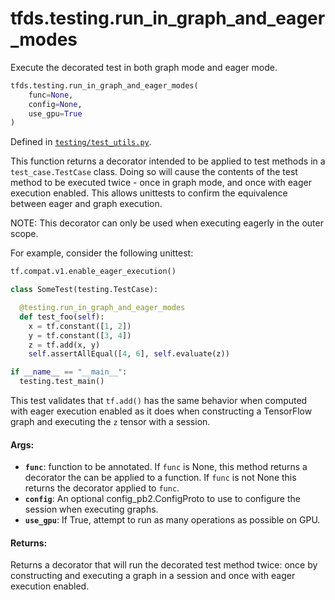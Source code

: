 <div itemscope itemtype="http://developers.google.com/ReferenceObject">
<meta itemprop="name" content="tfds.testing.run_in_graph_and_eager_modes" />
<meta itemprop="path" content="Stable" />
</div>

# tfds.testing.run_in_graph_and_eager_modes

Execute the decorated test in both graph mode and eager mode.

``` python
tfds.testing.run_in_graph_and_eager_modes(
    func=None,
    config=None,
    use_gpu=True
)
```



Defined in [`testing/test_utils.py`](https://github.com/tensorflow/datasets/tree/master/tensorflow_datasets/testing/test_utils.py).

<!-- Placeholder for "Used in" -->

This function returns a decorator intended to be applied to test methods in
a `test_case.TestCase` class. Doing so will cause the contents of the test
method to be executed twice - once in graph mode, and once with eager
execution enabled. This allows unittests to confirm the equivalence between
eager and graph execution.

NOTE: This decorator can only be used when executing eagerly in the
outer scope.

For example, consider the following unittest:

```python
tf.compat.v1.enable_eager_execution()

class SomeTest(testing.TestCase):

  @testing.run_in_graph_and_eager_modes
  def test_foo(self):
    x = tf.constant([1, 2])
    y = tf.constant([3, 4])
    z = tf.add(x, y)
    self.assertAllEqual([4, 6], self.evaluate(z))

if __name__ == "__main__":
  testing.test_main()
```

This test validates that `tf.add()` has the same behavior when computed with
eager execution enabled as it does when constructing a TensorFlow graph and
executing the `z` tensor with a session.

#### Args:

* <b>`func`</b>: function to be annotated. If `func` is None, this method returns a
    decorator the can be applied to a function. If `func` is not None this
    returns the decorator applied to `func`.
* <b>`config`</b>: An optional config_pb2.ConfigProto to use to configure the session
    when executing graphs.
* <b>`use_gpu`</b>: If True, attempt to run as many operations as possible on GPU.


#### Returns:

Returns a decorator that will run the decorated test method twice:
once by constructing and executing a graph in a session and once with
eager execution enabled.